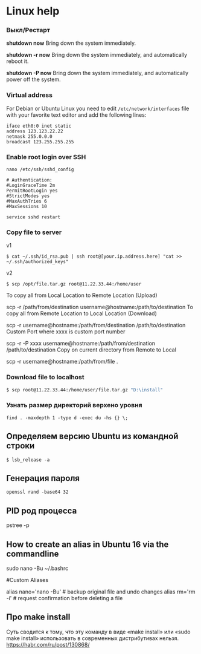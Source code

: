 # Linux help

### Выкл/Рестарт

**shutdown now** 
Bring down the system immediately.

**shutdown -r now** 
Bring down the system immediately, and automatically reboot it.

**shutdown -P now** 
Bring down the system immediately, and automatically power off the system.



### Virtual address

For Debian or Ubuntu Linux you need to edit `/etc/network/interfaces` file with your favorite text editor and add the following lines:
```
iface eth0:0 inet static
address 123.123.22.22
netmask 255.0.0.0
broadcast 123.255.255.255
```


### Enable root login over SSH

```
nano /etc/ssh/sshd_config
```
```
# Authentication:
#LoginGraceTime 2m
PermitRootLogin yes
#StrictModes yes
#MaxAuthTries 6
#MaxSessions 10
```
```
service sshd restart
```

### Copy file to server
v1
```
$ cat ~/.ssh/id_rsa.pub | ssh root@[your.ip.address.here] "cat >> ~/.ssh/authorized_keys"
```
v2
```
$ scp /opt/file.tar.gz root@11.22.33.44:/home/user
```
To copy all from Local Location to Remote Location (Upload)

scp -r /path/from/destination username@hostname:/path/to/destination
To copy all from Remote Location to Local Location (Download)

scp -r username@hostname:/path/from/destination /path/to/destination
Custom Port where xxxx is custom port number

 scp -r -P xxxx username@hostname:/path/from/destination /path/to/destination
Copy on current directory from Remote to Local

scp -r username@hostname:/path/from/file .


### Download file to localhost
```bash
$ scp root@11.22.33.44:/home/user/file.tar.gz "D:\install"
```


### Узнать размер директорий верхено уровня 

```
find . -maxdepth 1 -type d -exec du -hs {} \;
```


## Определяем версию Ubuntu из командной строки

```
$ lsb_release -a
```

## Генерация пароля

```
openssl rand -base64 32
```

## PID род процесса

pstree -p

## How to create an alias in Ubuntu 16 via the commandline

sudo nano -Bu ~/.bashrc

#Custom Aliases

alias nano='nano -Bu'  # backup original file and undo changes
alias rm='rm -i' # request confirmation before deleting a file

## Про make install

Суть сводится к тому, что эту команду в виде «make install» или «sudo make install» использовать в современных дистрибутивах нельзя.
https://habr.com/ru/post/130868/
